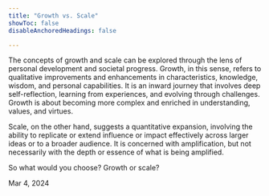 ```yaml
---
title: "Growth vs. Scale" 
showToc: false
disableAnchoredHeadings: false

---
```


The concepts of growth and scale can be explored through the lens of personal development and societal progress. Growth, in this sense, refers to qualitative improvements and enhancements in characteristics, knowledge, wisdom, and personal capabilities. It is an inward journey that involves deep self-reflection, learning from experiences, and evolving through challenges. Growth is about becoming more complex and enriched in understanding, values, and virtues.

Scale, on the other hand, suggests a quantitative expansion, involving the ability to replicate or extend influence or impact effectively across larger ideas or to a broader audience. It is concerned with amplification, but not necessarily with the depth or essence of what is being amplified. 

So what would you choose? Growth or scale? 

Mar 4, 2024 


